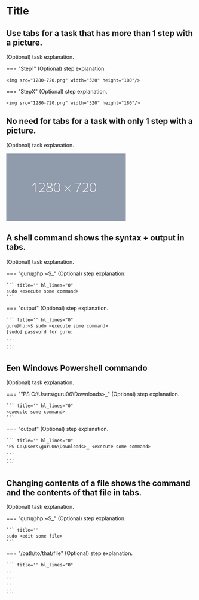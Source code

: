 # Title

## Use tabs for a task that has more than 1 step with a picture.
(Optional) task explanation.

=== "Step1"
    (Optional) step explanation.
    
    <img src="1280-720.png" width="320" height="180"/>

=== "StepX"
    (Optional) step explanation.
    
    <img src="1280-720.png" width="320" height="180"/>

## No need for tabs for a task with only 1 step with a picture.

(Optional) task explanation.

<img src="1280-720.png" width="320" height="180"/>


## A shell command shows the syntax + output in tabs.
(Optional) task explanation.

=== "guru@hp:~$_"
    (Optional) step explanation.

    ``` title='' hl_lines="0"
    sudo <execute some command>
    ```

=== "output"
    (Optional) step explanation.

    ``` title='' hl_lines="0"
    guru@hp:~$ sudo <execute some command>
    [sudo] password for guru:     
    ...
    ...
    ```

## Een Windows Powershell commando
(Optional) task explanation.

=== ""PS C:\Users\guru06\Downloads>_"
    (Optional) step explanation.

    ``` title='' hl_lines="0"
    <execute some command>
    ```

=== "output"
    (Optional) step explanation.

    ``` title='' hl_lines="0"
    "PS C:\Users\guru06\Downloads>_ <execute some command>
    ...
    ...
    ```

## Changing contents of a file shows the command and the contents of that file in tabs.
(Optional) task explanation.

=== "guru@hp:~$_"
    (Optional) step explanation.

    ``` title=''
    sudo <edit some file>
    ```

=== "/path/to/that/file"
    (Optional) step explanation.

    ``` title='' hl_lines="0"
    ...
    ...
    ...
    ...
    ```

